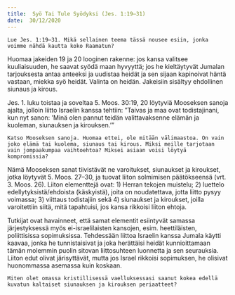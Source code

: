 ```yaml
---
title:  Syö Tai Tule Syödyksi (Jes. 1:19–31)
date:  30/12/2020
---
```


`Lue Jes. 1:19–31. Mikä sellainen teema tässä nousee esiin, jonka voimme nähdä kautta koko Raamatun?`

Huomaa jakeiden 19 ja 20 looginen rakenne: jos kansa valitsee kuuliaisuuden, he saavat syödä maan hyvyyttä; jos he kieltäytyvät Jumalan tarjouksesta antaa anteeksi ja uudistaa heidät ja sen sijaan kapinoivat häntä vastaan, miekka syö heidät. Valinta on heidän. Jakeisiin sisältyy ehdollinen siunaus ja kirous.

Jes. 1. luku toistaa ja soveltaa 5. Moos. 30:19, 20 löytyviä Mooseksen sanoja ajalta, jolloin liitto Israelin kanssa tehtiin: ”Taivas ja maa ovat todistajinani, kun nyt sanon: ’Minä olen pannut teidän valittavaksenne elämän ja kuoleman, siunauksen ja kirouksen.’”

`Katso Mooseksen sanoja. Huomaa ettei, ole mitään välimaastoa. On vain joko elämä tai kuolema, siunaus tai kirous. Miksi meille tarjotaan vain jompaakumpaa vaihtoehtoa? Miksei asiaan voisi löytyä kompromissia?`

Nämä Mooseksen sanat tiivistävät ne varoitukset, siunaukset ja kiroukset, jotka löytyvät 5. Moos. 27–30, ja tuovat liiton solmimisen päätökseensä (vrt. 3. Moos. 26). Liiton elementtejä ovat: 1) Herran tekojen muistelu; 2) luettelo edellytyksistä/ehdoista (käskyistä), joita on noudatettava, jotta liitto pysyy voimassa; 3) viittaus todistajiin sekä 4) siunaukset ja kiroukset, joilla varoitettiin siitä, mitä tapahtuisi, jos kansa rikkoisi liiton ehtoja.

Tutkijat ovat havainneet, että samat elementit esiintyvät samassa järjestyksessä myös ei-israelilaisten kansojen, esim. heettiläisten, poliittisissa sopimuksissa. Tehdessään liittoa Israelin kanssa Jumala käytti kaavaa, jonka he tunnistaisivat ja joka herättäisi heidät kunnioittamaan tämän molemmin puolin sitovan liittosuhteen luonnetta ja sen seurauksia. Liiton edut olivat järisyttävät, mutta jos Israel rikkoisi sopimuksen, he olisivat huonommassa asemassa kuin koskaan.

`Miten olet omassa kristillisessä vaelluksessasi saanut kokea edellä kuvatun kaltaiset siunauksen ja kirouksen periaatteet?`